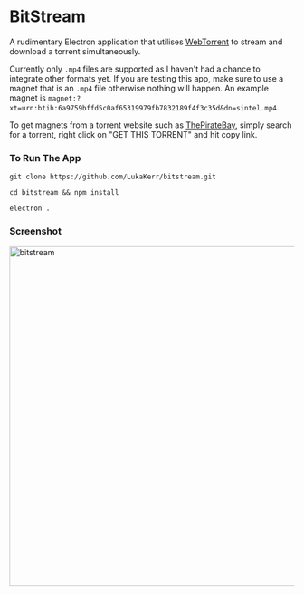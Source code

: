 # BitStream

A rudimentary Electron application that utilises [WebTorrent](https://github.com/webtorrent/webtorrent) to stream and download a torrent simultaneously.

Currently only `.mp4` files are supported as I haven't had a chance to integrate other formats yet. If you are testing this app, make sure to use a magnet that is an `.mp4` file otherwise nothing will happen. An example magnet is `magnet:?xt=urn:btih:6a9759bffd5c0af65319979fb7832189f4f3c35d&dn=sintel.mp4`.

To get magnets from a torrent website such as [ThePirateBay](https://thepiratebay.org), simply search for a torrent, right click on "GET THIS TORRENT" and hit copy link.

### To Run The App

`git clone https://github.com/LukaKerr/bitstream.git`

`cd bitstream && npm install`

`electron .`

### Screenshot

<img src="http://i.imgur.com/P74Ajlt.png" alt="bitstream" width="600">